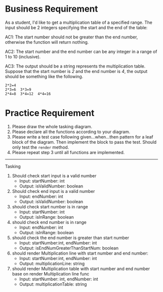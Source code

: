 # Business Requirement
As a student, I'd like to get a multiplication table of a specified range. 
The input should be 2 integers specifying the start and the end of the table:

AC1: The start number should not be greater than the end number, otherwise the function will return nothing.

AC2: The start number and the end number can be any integer in a range of 1 to 10 (inclusive).

AC3: The output should be a string represents the multiplication table. Suppose that the start number is *2* and the end number is *4*, the output should be something like the following.

```
2*2=4
2*3=6  3*3=9
2*4=8  3*4=12  4*4=16
```

# Practice Requirement
1. Please draw the whole tasking diagram.
2. Please declare all the functions according to your diagram.
3. Please write a test case following given...when...then pattern for a leaf block of the diagram. Then implement the block to pass the test. Should only test the `render` method.
4. Please repeat step 3 until all functions are implemented.


---

Tasking

1. Should check start input is a valid number
    * Input: startNumber: int
    * Output: isValidNumber: boolean
2. Should check end input is a valid number
    * Input: endNumber: int
    * Output: isValidNumber: boolean
3. should check start number is in range
    * Input: startNumber: int
    * Output: isInRange: boolean
4. should check end number is in range
    * Input: endNumber: int
    * Output: isInRange: boolean
5. should check the end number is greater than start number
    * Input: startNumber:int, endNumber: int
    * Output: isEndNumGreaterThanStartNum: boolean
6. should render Multiplication line with start number and end number:
    * Input: startNumber:int, endNumber: int
    * Output: multiplicationLine: string
7. should render Multiplication table with start number and end number base on render Multiplication line func
    * Input: startNumber: int, endNumber: int
    * Output: multiplicationTable: string